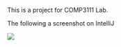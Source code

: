 This is a project for COMP3111 Lab.

The following a screenshot on IntelliJ

<img src="/Users/loklamhon/Desktop/COMP3111_Lab1_screenshot.png"/>